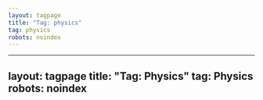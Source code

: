 ```yaml
---
layout: tagpage
title: "Tag: physics"
tag: physics
robots: noindex
---
```

---
layout: tagpage
title: "Tag: Physics"
tag: Physics
robots: noindex
---
